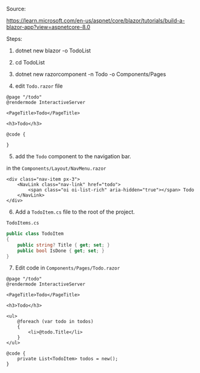 Source:

https://learn.microsoft.com/en-us/aspnet/core/blazor/tutorials/build-a-blazor-app?view=aspnetcore-8.0


Steps:


1. dotnet new blazor -o TodoList

2. cd TodoList

3. dotnet new razorcomponent -n Todo -o Components/Pages

4. edit `Todo.razor` file

``` razor
@page "/todo"
@rendermode InteractiveServer

<PageTitle>Todo</PageTitle>

<h3>Todo</h3>

@code {

} 

```

5. add the `Todo` component to the navigation bar.

in the `Components/Layout/NavMenu.razor`

``` razor
<div class="nav-item px-3">
    <NavLink class="nav-link" href="todo">
        <span class="oi oi-list-rich" aria-hidden="true"></span> Todo
    </NavLink>
</div>

```

6. Add a `TodoItem.cs` file to the root of the project.

`TodoItems.cs`

``` cs
public class TodoItem
{
    public string? Title { get; set; }
    public bool IsDone { get; set; }
}
```

7. Edit code in `Components/Pages/Todo.razor`

``` razor
@page "/todo"
@rendermode InteractiveServer

<PageTitle>Todo</PageTitle>

<h3>Todo</h3>

<ul>
    @foreach (var todo in todos)
    {
        <li>@todo.Title</li>
    }
</ul>

@code {
    private List<TodoItem> todos = new();
}

```
